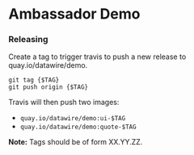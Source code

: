 # Ambassador Demo

### Releasing

Create a tag to trigger travis to push a new release to quay.io/datawire/demo.

```
git tag {$TAG}
git push origin {$TAG}
```

Travis will then push two images: 
- `quay.io/datawire/demo:ui-$TAG`
- `quay.io/datawire/demo:quote-$TAG`

**Note:** Tags should be of form XX.YY.ZZ.
